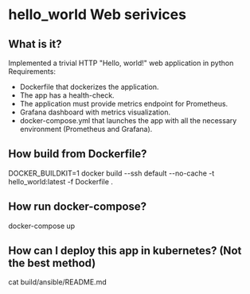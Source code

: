 # hello_world Web serivices

What is it?
--------------------------------------------

Implemented a trivial HTTP "Hello, world!" web application in python
Requirements:
- Dockerfile that dockerizes the application.
- The app has a health-check.
- The application must provide metrics endpoint for Prometheus.
- Grafana dashboard with metrics visualization.
- docker-compose.yml that launches the app with all the necessary environment (Prometheus and Grafana).

How build from Dockerfile?
--------------------------------------------
DOCKER_BUILDKIT=1 docker build --ssh default --no-cache -t hello_world:latest -f Dockerfile .

How run docker-compose?
--------------------------------------------
docker-compose up

How can I deploy this app in kubernetes? (Not the best method)
--------------------------------------------
cat build/ansible/README.md
